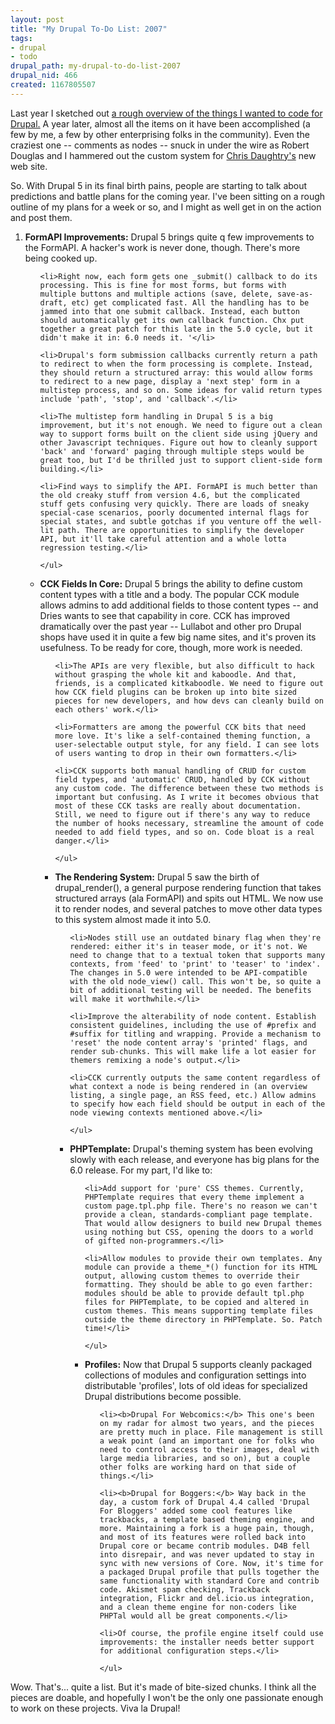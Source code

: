 ```yaml
--- 
layout: post
title: "My Drupal To-Do List: 2007"
tags: 
- drupal
- todo
drupal_path: my-drupal-to-do-list-2007
drupal_nid: 466
created: 1167805507
---
```

Last year I sketched out <a href="http://jeff.viapositiva.net/archives/2005/11/my_drupal_to_do.html">a rough overview of the things I wanted to code for Drupal.</a> A year later, almost all the items on it have been accomplished (a few by me, a few by other enterprising folks in the community). Even the craziest one -- comments as nodes -- snuck in under the wire as Robert Douglas and I hammered out the custom system for <a href="http://www.daughtryofficial.com">Chris Daughtry's</a> new web site.

So. With Drupal 5 in its final birth pains, people are starting to talk about predictions and battle plans for the coming year. I've been sitting on a rough outline of my plans for a week or so, and I might as well get in on the action and post them.

<ol>

  <li><b>FormAPI Improvements:</b> Drupal 5 brings quite q few improvements to the FormAPI. A hacker's work is never done, though. There's more being cooked up.<ul>

    <li>Right now, each form gets one _submit() callback to do its processing. This is fine for most forms, but forms with multiple buttons and multiple actions (save, delete, save-as-draft, etc) get complicated fast. All the handling has to be jammed into that one submit callback. Instead, each button should automatically get its own callback function. Chx put together a great patch for this late in the 5.0 cycle, but it didn't make it in: 6.0 needs it. '</li>

    <li>Drupal's form submission callbacks currently return a path to redirect to when the form processing is complete. Instead, they should return a structured array: this would allow forms to redirect to a new page, display a 'next step' form in a multistep process, and so on. Some ideas for valid return types include 'path', 'stop', and 'callback'.</li>

    <li>The multistep form handling in Drupal 5 is a big improvement, but it's not enough. We need to figure out a clean way to support forms built on the client side using jQuery and other Javascript techniques. Figure out how to cleanly support 'back' and 'forward' paging through multiple steps would be great too, but I'd be thrilled just to support client-side form building.</li>

    <li>Find ways to simplify the API. FormAPI is much better than the old creaky stuff from version 4.6, but the complicated stuff gets confusing very quickly. There are loads of sneaky special-case scenarios, poorly documented internal flags for special states, and subtle gotchas if you venture off the well-lit path. There are opportunities to simplify the developer API, but it'll take careful attention and a whole lotta regression testing.</li>

    </ul>

  </li>

  <li><b>CCK Fields In Core:</b> Drupal 5 brings the ability to define custom content types with a title and a body. The popular CCK module allows admins to add additional fields to those content types -- and Dries wants to see that capability in core. CCK has improved dramatically over the past year -- Lullabot and other pro Drupal shops have used it in quite a few big name sites, and it's proven its usefulness. To be ready for core, though, more work is needed.<ul>

    <li>The APIs are very flexible, but also difficult to hack without grasping the whole kit and kaboodle. And that, friends, is a complicated kitkaboodle. We need to figure out how CCK field plugins can be broken up into bite sized pieces for new developers, and how devs can cleanly build on each others' work.</li>

    <li>Formatters are among the powerful CCK bits that need more love. It's like a self-contained theming function, a user-selectable output style, for any field. I can see lots of users wanting to drop in their own formatters.</li>

    <li>CCK supports both manual handling of CRUD for custom field types, and 'automatic' CRUD, handled by CCK without any custom code. The difference between these two methods is important but confusing. As I write it becomes obvious that most of these CCK tasks are really about documentation. Still, we need to figure out if there's any way to reduce the number of hooks necessary, streamline the amount of code needed to add field types, and so on. Code bloat is a real danger.</li>

    </ul>

  </li>

  <li><b>The Rendering System:</b> Drupal 5 saw the birth of drupal_render(), a general purpose rendering function that takes structured arrays (ala FormAPI) and spits out HTML. We now use it to render nodes, and several patches to move other data types to this system almost made it into 5.0.<ul>

    <li>Nodes still use an outdated binary flag when they're rendered: either it's in teaser mode, or it's not. We need to change that to a textual token that supports many contexts, from 'feed' to 'print' to 'teaser' to 'index'. The changes in 5.0 were intended to be API-compatible with the old node_view() call. This won't be, so quite a bit of additional testing will be needed. The benefits will make it worthwhile.</li>

    <li>Improve the alterability of node content. Establish consistent guidelines, including the use of #prefix and #suffix for titling and wrapping. Provide a mechanism to 'reset' the node content array's 'printed' flags, and render sub-chunks. This will make life a lot easier for themers remixing a node's output.</li>

    <li>CCK currently outputs the same content regardless of what context a node is being rendered in (an overview listing, a single page, an RSS feed, etc.) Allow admins to specify how each field should be output in each of the node viewing contexts mentioned above.</li>

    </ul>

  </li>

  <li><b>PHPTemplate:</b> Drupal's theming system has been evolving slowly with each release, and everyone has big plans for the 6.0 release. For my part, I'd like to:<ul>

    <li>Add support for 'pure' CSS themes. Currently, PHPTemplate requires that every theme implement a custom page.tpl.php file. There's no reason we can't provide a clean, standards-compliant page template. That would allow designers to build new Drupal themes using nothing but CSS, opening the doors to a world of gifted non-programmers.</li>

    <li>Allow modules to provide their own templates. Any module can provide a theme_*() function for its HTML output, allowing custom themes to override their formatting. They should be able to go even farther: modules should be able to provide default tpl.php files for PHPTemplate, to be copied and altered in custom themes. This means supporting template files outside the theme directory in PHPTemplate. So. Patch time!</li>

    </ul>

  </li>

  <li><b>Profiles:</b> Now that Drupal 5 supports cleanly packaged collections of modules and configuration settings into distributable 'profiles', lots of old ideas for specialized Drupal distributions become possible.<ul>

    <li><b>Drupal For Webcomics:</b> This one's been on my radar for almost two years, and the pieces are pretty much in place. File management is still a weak point (and an important one for folks who need to control access to their images, deal with large media libraries, and so on), but a couple other folks are working hard on that side of things.</li>

    <li><b>Drupal for Boggers:</b> Way back in the day, a custom fork of Drupal 4.4 called 'Drupal For Bloggers' added some cool features like trackbacks, a template based theming engine, and more. Maintaining a fork is a huge pain, though, and most of its features were rolled back into Drupal core or became contrib modules. D4B fell into disrepair, and was never updated to stay in sync with new versions of Core. Now, it's time for a packaged Drupal profile that pulls together the same functionality with standard Core and contrib code. Akismet spam checking, Trackback integration, Flickr and del.icio.us integration, and a clean theme engine for non-coders like PHPTal would all be great components.</li>

    <li>Of course, the profile engine itself could use improvements: the installer needs better support for additional configuration steps.</li>

    </ul>

  </li>

</ol>

Wow. That's... quite a list. But it's made of bite-sized chunks. I think all the pieces are doable, and hopefully I won't be the only one passionate enough to work on these projects. Viva la Drupal!
